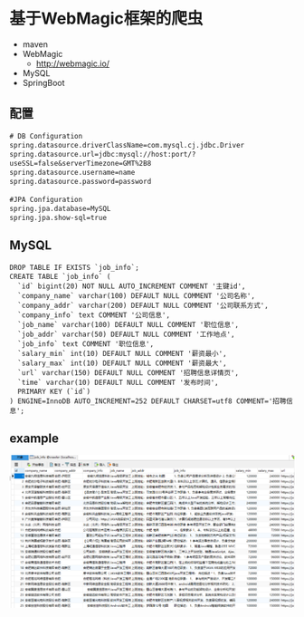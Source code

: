 
# 基于WebMagic框架的爬虫

- maven
- WebMagic
    - http://webmagic.io/
- MySQL
- SpringBoot


## 配置

```
# DB Configuration
spring.datasource.driverClassName=com.mysql.cj.jdbc.Driver
spring.datasource.url=jdbc:mysql://host:port/?useSSL=false&serverTimezone=GMT%2B8
spring.datasource.username=name
spring.datasource.password=password

#JPA Configuration
spring.jpa.database=MySQL
spring.jpa.show-sql=true
```

## MySQL

```mysql
DROP TABLE IF EXISTS `job_info`;
CREATE TABLE `job_info` (
  `id` bigint(20) NOT NULL AUTO_INCREMENT COMMENT '主键id',
  `company_name` varchar(100) DEFAULT NULL COMMENT '公司名称',
  `company_addr` varchar(200) DEFAULT NULL COMMENT '公司联系方式',
  `company_info` text COMMENT '公司信息',
  `job_name` varchar(100) DEFAULT NULL COMMENT '职位信息',
  `job_addr` varchar(50) DEFAULT NULL COMMENT '工作地点',
  `job_info` text COMMENT '职位信息',
  `salary_min` int(10) DEFAULT NULL COMMENT '薪资最小',
  `salary_max` int(10) DEFAULT NULL COMMENT '薪资最大',
  `url` varchar(150) DEFAULT NULL COMMENT '招聘信息详情页',
  `time` varchar(10) DEFAULT NULL COMMENT '发布时间',
  PRIMARY KEY (`id`)
) ENGINE=InnoDB AUTO_INCREMENT=252 DEFAULT CHARSET=utf8 COMMENT='招聘信息';

```

## example


![image](https://github.com/moddemod/crawler/blob/master/show_crawler.png)